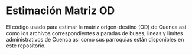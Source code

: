 # Estimación Matriz OD
El código usado para estimar la matriz origen-destino (OD) de Cuenca asi como los archivos correspondientes a paradas de buses, lineas y limites administrativos de Cuenca asi como sus parroquias están disponibles en este repositorio.
